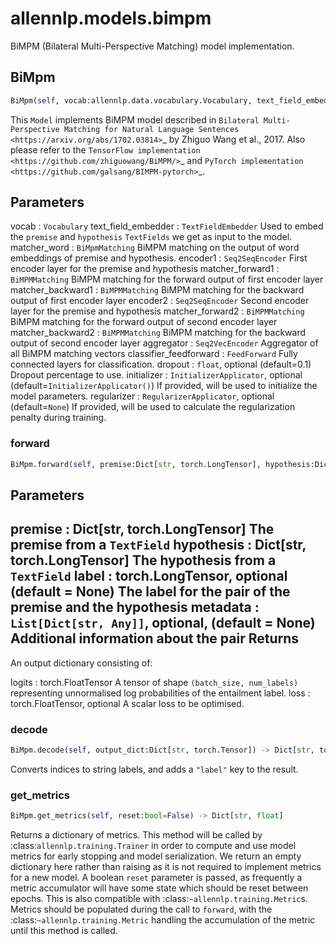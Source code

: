 # allennlp.models.bimpm

BiMPM (Bilateral Multi-Perspective Matching) model implementation.

## BiMpm
```python
BiMpm(self, vocab:allennlp.data.vocabulary.Vocabulary, text_field_embedder:allennlp.modules.text_field_embedders.text_field_embedder.TextFieldEmbedder, matcher_word:allennlp.modules.bimpm_matching.BiMpmMatching, encoder1:allennlp.modules.seq2seq_encoders.seq2seq_encoder.Seq2SeqEncoder, matcher_forward1:allennlp.modules.bimpm_matching.BiMpmMatching, matcher_backward1:allennlp.modules.bimpm_matching.BiMpmMatching, encoder2:allennlp.modules.seq2seq_encoders.seq2seq_encoder.Seq2SeqEncoder, matcher_forward2:allennlp.modules.bimpm_matching.BiMpmMatching, matcher_backward2:allennlp.modules.bimpm_matching.BiMpmMatching, aggregator:allennlp.modules.seq2vec_encoders.seq2vec_encoder.Seq2VecEncoder, classifier_feedforward:allennlp.modules.feedforward.FeedForward, dropout:float=0.1, initializer:allennlp.nn.initializers.InitializerApplicator=<allennlp.nn.initializers.InitializerApplicator object at 0x138deeac8>, regularizer:Union[allennlp.nn.regularizers.regularizer_applicator.RegularizerApplicator, NoneType]=None) -> None
```

This ``Model`` implements BiMPM model described in `Bilateral Multi-Perspective Matching
for Natural Language Sentences <https://arxiv.org/abs/1702.03814>`_ by Zhiguo Wang et al., 2017.
Also please refer to the `TensorFlow implementation <https://github.com/zhiguowang/BiMPM/>`_ and
`PyTorch implementation <https://github.com/galsang/BIMPM-pytorch>`_.

Parameters
----------
vocab : ``Vocabulary``
text_field_embedder : ``TextFieldEmbedder``
    Used to embed the ``premise`` and ``hypothesis`` ``TextFields`` we get as input to the
    model.
matcher_word : ``BiMpmMatching``
    BiMPM matching on the output of word embeddings of premise and hypothesis.
encoder1 : ``Seq2SeqEncoder``
    First encoder layer for the premise and hypothesis
matcher_forward1 : ``BiMPMMatching``
    BiMPM matching for the forward output of first encoder layer
matcher_backward1 : ``BiMPMMatching``
    BiMPM matching for the backward output of first encoder layer
encoder2 : ``Seq2SeqEncoder``
    Second encoder layer for the premise and hypothesis
matcher_forward2 : ``BiMPMMatching``
    BiMPM matching for the forward output of second encoder layer
matcher_backward2 : ``BiMPMMatching``
    BiMPM matching for the backward output of second encoder layer
aggregator : ``Seq2VecEncoder``
    Aggregator of all BiMPM matching vectors
classifier_feedforward : ``FeedForward``
    Fully connected layers for classification.
dropout : ``float``, optional (default=0.1)
    Dropout percentage to use.
initializer : ``InitializerApplicator``, optional (default=``InitializerApplicator()``)
    If provided, will be used to initialize the model parameters.
regularizer : ``RegularizerApplicator``, optional (default=``None``)
    If provided, will be used to calculate the regularization penalty during training.

### forward
```python
BiMpm.forward(self, premise:Dict[str, torch.LongTensor], hypothesis:Dict[str, torch.LongTensor], label:torch.LongTensor=None, metadata:List[Dict[str, Any]]=None) -> Dict[str, torch.Tensor]
```


Parameters
----------
premise : Dict[str, torch.LongTensor]
    The premise from a ``TextField``
hypothesis : Dict[str, torch.LongTensor]
    The hypothesis from a ``TextField``
label : torch.LongTensor, optional (default = None)
    The label for the pair of the premise and the hypothesis
metadata : ``List[Dict[str, Any]]``, optional, (default = None)
    Additional information about the pair
Returns
-------
An output dictionary consisting of:

logits : torch.FloatTensor
    A tensor of shape ``(batch_size, num_labels)`` representing unnormalised log
    probabilities of the entailment label.
loss : torch.FloatTensor, optional
    A scalar loss to be optimised.

### decode
```python
BiMpm.decode(self, output_dict:Dict[str, torch.Tensor]) -> Dict[str, torch.Tensor]
```

Converts indices to string labels, and adds a ``"label"`` key to the result.

### get_metrics
```python
BiMpm.get_metrics(self, reset:bool=False) -> Dict[str, float]
```

Returns a dictionary of metrics. This method will be called by
:class:`allennlp.training.Trainer` in order to compute and use model metrics for early
stopping and model serialization.  We return an empty dictionary here rather than raising
as it is not required to implement metrics for a new model.  A boolean `reset` parameter is
passed, as frequently a metric accumulator will have some state which should be reset
between epochs. This is also compatible with :class:`~allennlp.training.Metric`s. Metrics
should be populated during the call to ``forward``, with the
:class:`~allennlp.training.Metric` handling the accumulation of the metric until this
method is called.

